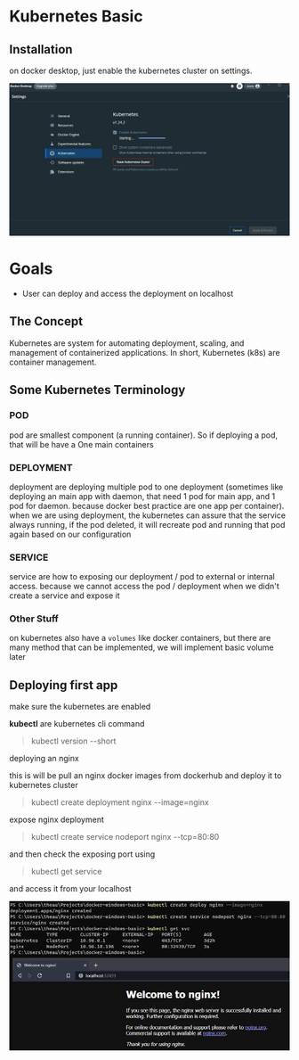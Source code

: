 # Kubernetes Basic

## Installation

on docker desktop, just enable the kubernetes cluster on settings.

![kubernetes](../../readme-resources/enable-kubernetes.jpg)

# Goals

- User can deploy and access the deployment on localhost

## The Concept

Kubernetes are system for automating deployment, scaling, and management of containerized applications. In short, Kubernetes (k8s) are container management. 

## Some Kubernetes Terminology

### POD

pod are smallest component (a running container). So if deploying a pod, that will be have a One main containers

### DEPLOYMENT 

deployment are deploying multiple pod to one deployment (sometimes like deploying an main app with daemon, that need 1 pod for main app, and 1 pod for daemon. because docker best practice are one app per container). when we are using deployment, the kubernetes can assure that the service always running, if the pod deleted, it will recreate pod and running that pod again based on our configuration

### SERVICE

service are how to exposing our deployment / pod to external or internal access. because we cannot access the pod / deployment when we didn't create a service and expose it

### Other Stuff

on kubernetes also have a `volumes` like docker containers, but there are many method that can be implemented, we will implement basic volume later

## Deploying first app

make sure the kubernetes are enabled 

**kubectl** are kubernetes cli command

> kubectl version --short

deploying an nginx 

this is will be pull an nginx docker images from dockerhub and deploy it to kubernetes cluster

> kubectl create deployment nginx --image=nginx

expose nginx deployment

> kubectl create service nodeport nginx --tcp=80:80

and then check the exposing port using 

> kubectl get service

and access it from your localhost

![nginx](../../readme-resources/kubernetes-svc-nginx.jpg)